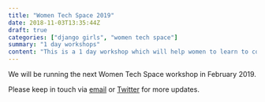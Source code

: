 ```yaml
---
title: "Women Tech Space 2019"
date: 2018-11-03T13:35:44Z
draft: true
categories: ["django girls", "women tech space"]
summary: "1 day workshops"
content: "This is a 1 day workshop which will help women to learn to code in the form of building their own blog and deploying their site. Link to signup: http://bit.ly/WTSFeb18Signup"
---
```

We will be running the next Women Tech Space workshop in February 2019.

Please keep in touch via [email](mailto:womentechspace@gmail.com) or [Twitter](https://www.twitter.com/womentechspace) for more updates.

<!-- Our next workshop will be on Saturday 23rd February 2019 at Puppet Belfast.

Before you sign up, please read our [Code of conduct](http://bit.ly/WomenInTechCoC).

Places are strictly limited to 30, so please ensure that you can attend before you sign up.

We usually fill up all spots and run a waiting list, so if you cannot attend, please let us know asap so that we can assign your spot to someone else.

[Workshop sign up](http://bit.ly/WTSFeb18Signup) -->
